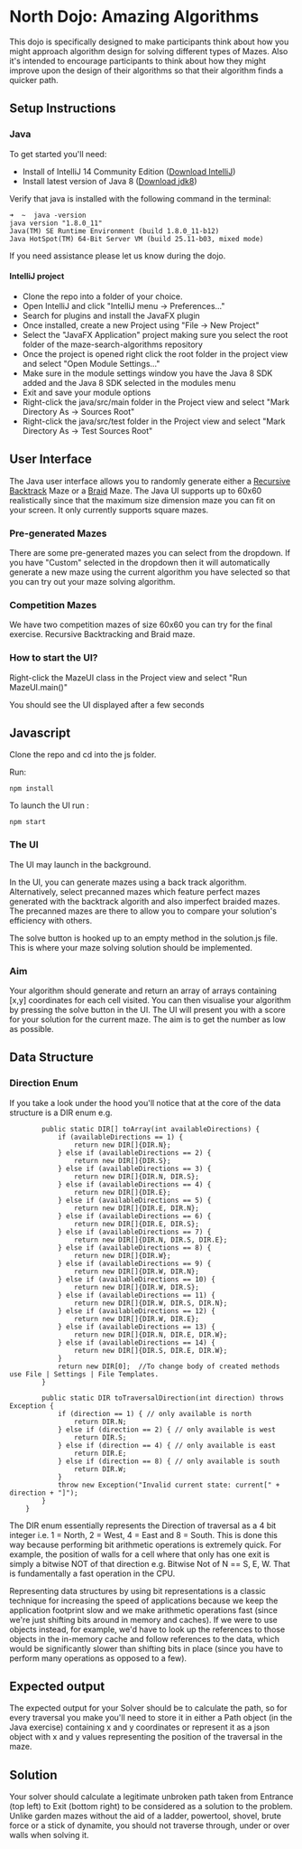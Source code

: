 # North Dojo: Amazing Algorithms
This dojo is specifically designed to make participants think about how you might approach algorithm design for solving different types of Mazes. Also it's intended to encourage participants to think about how they might improve upon the design of their algorithms so that their algorithm finds a quicker path.

## Setup Instructions

### Java

To get started you'll need:

  * Install of IntelliJ 14 Community Edition ([Download IntelliJ](https://www.jetbrains.com/idea/download/))
  * Install latest version of Java 8 ([Download jdk8](http://www.oracle.com/technetwork/java/javase/downloads/jdk8-downloads-2133151.html))

Verify that java is installed with the following command in the terminal:

```
➜  ~  java -version
java version "1.8.0_11"
Java(TM) SE Runtime Environment (build 1.8.0_11-b12)
Java HotSpot(TM) 64-Bit Server VM (build 25.11-b03, mixed mode)
```

If you need assistance please let us know during the dojo.

#### IntelliJ project

* Clone the repo into a folder of your choice.
* Open IntelliJ and click "IntelliJ menu -> Preferences..."
* Search for plugins and install the JavaFX plugin
* Once installed, create a new Project using "File -> New Project"
* Select the "JavaFX Application" project making sure you select the root folder of the maze-search-algorithms repository
* Once the project is opened right click the root folder in the project view and select "Open Module Settings..."
* Make sure in the module settings window you have the Java 8 SDK added and the Java 8 SDK selected in the modules menu
* Exit and save your module options
* Right-click the java/src/main folder in the Project view and select "Mark Directory As -> Sources Root"
* Right-click the java/src/test folder in the Project view and select "Mark Directory As -> Test Sources Root"

## User Interface

The Java user interface allows you to randomly generate either a [Recursive Backtrack](http://weblog.jamisbuck.org/2010/12/27/maze-generation-recursive-backtracking) Maze or a [Braid](https://www.reddit.com/r/proceduralgeneration/comments/37x0hr/braid_maze_generation_algorithms/) Maze. The Java UI supports up to 60x60 realistically since that the maximum size dimension maze you can fit on your screen. It only currently supports square mazes.

### Pre-generated Mazes
There are some pre-generated mazes you can select from the dropdown. If you have "Custom" selected in the dropdown then it will automatically generate a new maze using the current algorithm you have selected so that you can try out your maze solving algorithm. 

### Competition Mazes
We have two competition mazes of size 60x60 you can try for the final exercise. Recursive Backtracking and Braid maze.

### How to start the UI?

Right-click the MazeUI class in the Project view and select "Run MazeUI.main()"

You should see the UI displayed after a few seconds

## Javascript

Clone the repo and cd into the js folder.

Run:

``` npm install ```

To launch the UI run :

``` npm start ```

### The UI

The UI may launch in the background.

In the UI, you can generate mazes using a back track algorithm. Alternatively, select precanned mazes which feature perfect mazes generated with the backtrack algorith and also imperfect braided mazes. The precanned mazes are there to allow you to compare your solution's efficiency with others.

The solve button is hooked up to an empty method in the solution.js file. This is where your maze solving solution should be implemented.

### Aim

Your algorithm should generate and return an array of arrays containing [x,y] coordinates for each cell visited. You can then visualise your algorithm by pressing the solve button in the UI. The UI will present you with a score for your solution for the current maze. The aim is to get the number as low as possible.

## Data Structure

### Direction Enum
If you take a look under the hood you'll notice that at the core of the data structure is a DIR enum e.g.

```
        public static DIR[] toArray(int availableDirections) {
            if (availableDirections == 1) {
                return new DIR[]{DIR.N};
            } else if (availableDirections == 2) {
                return new DIR[]{DIR.S};
            } else if (availableDirections == 3) {
                return new DIR[]{DIR.N, DIR.S};
            } else if (availableDirections == 4) {
                return new DIR[]{DIR.E};
            } else if (availableDirections == 5) {
                return new DIR[]{DIR.E, DIR.N};
            } else if (availableDirections == 6) {
                return new DIR[]{DIR.E, DIR.S};
            } else if (availableDirections == 7) {
                return new DIR[]{DIR.N, DIR.S, DIR.E};
            } else if (availableDirections == 8) {
                return new DIR[]{DIR.W};
            } else if (availableDirections == 9) {
                return new DIR[]{DIR.W, DIR.N};
            } else if (availableDirections == 10) {
                return new DIR[]{DIR.W, DIR.S};
            } else if (availableDirections == 11) {
                return new DIR[]{DIR.W, DIR.S, DIR.N};
            } else if (availableDirections == 12) {
                return new DIR[]{DIR.W, DIR.E};
            } else if (availableDirections == 13) {
                return new DIR[]{DIR.N, DIR.E, DIR.W};
            } else if (availableDirections == 14) {
                return new DIR[]{DIR.S, DIR.E, DIR.W};
            }
            return new DIR[0];  //To change body of created methods use File | Settings | File Templates.
        }

        public static DIR toTraversalDirection(int direction) throws Exception {
            if (direction == 1) { // only available is north
                return DIR.N;
            } else if (direction == 2) { // only available is west
                return DIR.S;
            } else if (direction == 4) { // only available is east
                return DIR.E;
            } else if (direction == 8) { // only available is south
                return DIR.W;
            }
            throw new Exception("Invalid current state: current[" + direction + "]");
        }
    }
```

The DIR enum essentially represents the Direction of traversal as a 4 bit integer i.e. 1 = North, 2 = West, 4 = East and 8 = South. This is done this way because performing bit arithmetic operations is extremely quick. For example, the position of walls for a cell where that only has one exit is simply a bitwise NOT of that direction e.g. Bitwise Not of N == S, E, W. That is fundamentally a fast operation in the CPU.

Representing data structures by using bit representations is a classic technique for increasing the speed of applications because we keep the application footprint slow and we make arithmetic operations fast (since we're just shifting bits around in memory and caches). If we were to use objects instead, for example, we'd have to look up the references to those objects in the in-memory cache and follow references to the data, which would be significantly slower than shifting bits in place (since you have to perform many operations as opposed to a few).

## Expected output
The expected output for your Solver should be to calculate the path, so for every traversal you make you'll need to store it in either a Path object (in the Java exercise) containing x and y coordinates or represent it as a json object with x and y values representing the position of the traversal in the maze.


## Solution
Your solver should calculate a legitimate unbroken path taken from Entrance (top left) to Exit (bottom right) to be considered as a solution to the problem. Unlike garden mazes without the aid of a ladder, powertool, shovel, brute force or a stick of dynamite, you should not traverse through, under or over walls when solving it.





